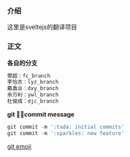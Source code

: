 ### 介绍

这里是sveltejs的翻译项目


### 正文

**各自的分支**

```js
樊超：fc_branch
李怡志：lyz_branch
戴鑫业：dxy_branch
余万利：ywl_branch
杜俊成：djc_branch
```

**git commit message**

```js
git commit -m ':tada: initial commits'
git commit -m ':sparkles: new feature'
```


[git emoji](https://gitmoji.carloscuesta.me/)
